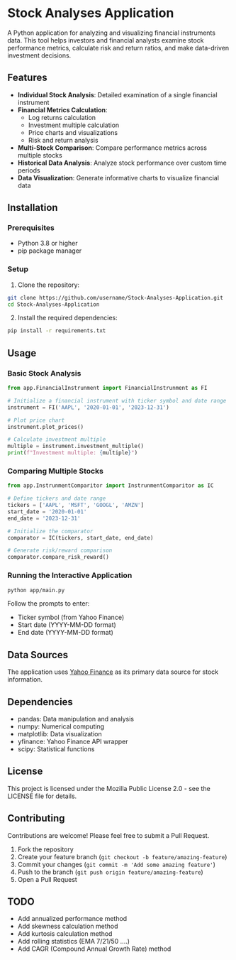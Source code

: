 # Stock Analyses Application

A Python application for analyzing and visualizing financial instruments data. This tool helps investors and financial analysts examine stock performance metrics, calculate risk and return ratios, and make data-driven investment decisions.

## Features

- **Individual Stock Analysis**: Detailed examination of a single financial instrument
- **Financial Metrics Calculation**:
  - Log returns calculation
  - Investment multiple calculation
  - Price charts and visualizations
  - Risk and return analysis
- **Multi-Stock Comparison**: Compare performance metrics across multiple stocks
- **Historical Data Analysis**: Analyze stock performance over custom time periods
- **Data Visualization**: Generate informative charts to visualize financial data

## Installation

### Prerequisites

- Python 3.8 or higher
- pip package manager

### Setup

1. Clone the repository:
```bash
git clone https://github.com/username/Stock-Analyses-Application.git
cd Stock-Analyses-Application
```

2. Install the required dependencies:
```bash
pip install -r requirements.txt
```

## Usage

### Basic Stock Analysis

```python
from app.FinancialInstrunment import FinancialInstrunment as FI

# Initialize a financial instrument with ticker symbol and date range
instrument = FI('AAPL', '2020-01-01', '2023-12-31')

# Plot price chart
instrument.plot_prices()

# Calculate investment multiple
multiple = instrument.investment_multiple()
print(f"Investment multiple: {multiple}")
```

### Comparing Multiple Stocks

```python
from app.InstrunmentComparitor import InstrunmentComparitor as IC

# Define tickers and date range
tickers = ['AAPL', 'MSFT', 'GOOGL', 'AMZN']
start_date = '2020-01-01'
end_date = '2023-12-31'

# Initialize the comparator
comparator = IC(tickers, start_date, end_date)

# Generate risk/reward comparison
comparator.compare_risk_reward()
```

### Running the Interactive Application

```bash
python app/main.py
```

Follow the prompts to enter:
- Ticker symbol (from Yahoo Finance)
- Start date (YYYY-MM-DD format)
- End date (YYYY-MM-DD format)

## Data Sources

The application uses [Yahoo Finance](https://finance.yahoo.com/) as its primary data source for stock information.

## Dependencies

- pandas: Data manipulation and analysis
- numpy: Numerical computing
- matplotlib: Data visualization
- yfinance: Yahoo Finance API wrapper
- scipy: Statistical functions

## License

This project is licensed under the Mozilla Public License 2.0 - see the LICENSE file for details.

## Contributing

Contributions are welcome! Please feel free to submit a Pull Request.

1. Fork the repository
2. Create your feature branch (`git checkout -b feature/amazing-feature`)
3. Commit your changes (`git commit -m 'Add some amazing feature'`)
4. Push to the branch (`git push origin feature/amazing-feature`)
5. Open a Pull Request

## TODO

- Add annualized performance method
- Add skewness calculation method
- Add kurtosis calculation method
- Add rolling statistics (EMA 7/21/50 ....)
- Add CAGR (Compound Annual Growth Rate) method
